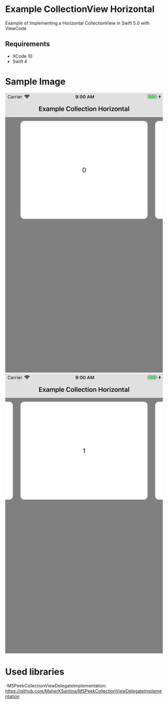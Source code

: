 # Example CollectionView Horizontal
Example of Implementing a Horizontal CollectionView in Swift 5.0 with ViewCode

## Requirements

- XCode 10
- Swift 4

# Sample Image 

![](https://raw.githubusercontent.com/joaoduartemariucio/Example-CollectionView-Horizontal/master/prints/Simulator%20Screen%20Shot%20-%20iPhone%206s%20Plus%20-%202019-09-09%20at%2009.00.17.png)
![](https://raw.githubusercontent.com/joaoduartemariucio/Example-CollectionView-Horizontal/master/prints/Simulator%20Screen%20Shot%20-%20iPhone%206s%20Plus%20-%202019-09-09%20at%2009.00.19.png)


# Used libraries

-MSPeekCollectionViewDelegateImplementation: https://github.com/MaherKSantina/MSPeekCollectionViewDelegateImplementation


